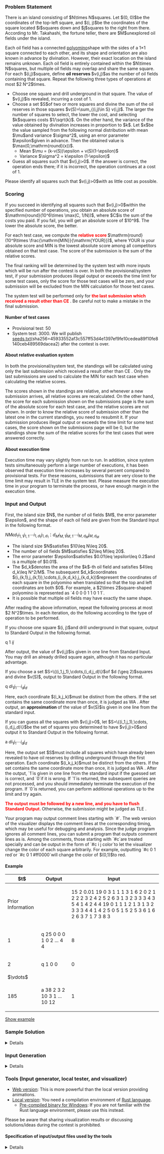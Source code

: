 
<div>

<span>

<span>

<div>

<section>

### **Problem Statement**

<p>
There is an island consisting of $N\times N$squares.
Let $(0, 0)$be the coordinates of the top-left square, and $(i, j)$be the coordinates of the square located $i$squares down and $j$squares to the right from there.
According to Mr. Takahashi, the fortune teller, there are $M$unexplored oil fields under the island.
</p>

<p>
Each oil field has a connected <a href="https://en.wikipedia.org/wiki/Polyomino">polyomino</a>shape with the sides of a 1×1 square connected to each other, and its shape and orientation are also known in advance by divination. However, their exact location on the island remains unknown.
Each oil field is entirely contained within the $N\times N$squares, but multiple oil fields may overlap and share the same square.
For each $(i,j)$square, define 
<strong>
oil reserves
</strong>
$v(i,j)$as the number of oil fields containing that square.
Repeat the following three types of operations at most $2 N^2$times.
</p>

<ul>

<li>
Choose one square and drill underground in that square. The value of $v(i,j)$is revealed, incurring a cost of 1.
</li>

<li>
Choose a set $S$of two or more squares and divine the sum of the oil reserves in those squares $v(S)=\sum_{(i,j)\in S} v(i,j)$. The larger the number of squares to select, the lower the cost, and selecting $k$squares costs $1/\sqrt{k}$. On the other hand, the variance of the value obtained by divination increases in proportion to $k$. Let $x$be the value sampled from the following normal distribution with mean $\mu$and variance $\sigma^2$, using an error parameter $\epsilon$given in advance. Then the obtained value is $\max(0,\mathrm{round}(x))$.
<ul>

<li>
Mean $\mu = (k-v(S))\epsilon + v(S)(1-\epsilon)$
</li>

<li>
Variance $\sigma^2 = k\epsilon (1-\epsilon)$
</li>

</ul>

</li>

<li>
Guess all squares such that $v(i,j)>0$. If the answer is correct, the operation ends there; if it is incorrect, the operation continues at a cost of 1.
</li>

</ul>

<p>
Please identify all squares such that $v(i,j)>0$with as little cost as possible.
</p>

</section>

</div>

<div>

<section>

### **Scoring**

<p>
If you succeed in identifying all squares such that $v(i,j)>0$within the specified number of operations, you obtain an absolute score of $\mathrm{round}(10^6\times \max(C, 1/N))$, where $C$is the sum of the costs you paid.
If you fail, you will get an absolute score of $10^9$.
The lower the absolute score, the better.
</p>

<p>
For each test case, we compute the 
<font color="red">
<strong>
relative score
</strong>
</font>
$\mathrm{round}(10^9\times \frac{\mathrm{MIN}}{\mathrm{YOUR}})$, where YOUR is your absolute score and MIN is the lowest absolute score among all competitors obtained on that test case. The score of the submission is the sum of the relative scores.
</p>

<p>
The final ranking will be determined by the system test with more inputs which will be run after the contest is over.
In both the provisional/system test, if your submission produces illegal output or exceeds the time limit for some test cases, only the score for those test cases will be zero, and your submission will be excluded from the MIN calculation for those test cases.
</p>

<p>
The system test will be performed only for 
<font color="red">
<strong>
the last submission which received a result other than 
<span>
CE
</span>

</strong>
</font>
.
Be careful not to make a mistake in the final submission.
</p>

#### **Number of test cases**

<ul>

<li>
Provisional test: 50
</li>

<li>
System test: 3000. We will publish <a href="https://img.atcoder.jp/ahc030/seeds.txt">seeds.txt</a>(sha256=45933552af3c557ff53d4e1397ef9fe10cedea89f10fe8140ceb489569dacea2) after the contest is over.
</li>

</ul>

#### **About relative evaluation system**

<p>
In both the provisional/system test, the standings will be calculated using only the last submission which received a result other than 
<span>
CE
</span>
.
Only the last submissions are used to calculate the MIN for each test case when calculating the relative scores.
</p>

<p>
The scores shown in the standings are relative, and whenever a new submission arrives, all relative scores are recalculated.
On the other hand, the score for each submission shown on the submissions page is the sum of the absolute score for each test case, and the relative scores are not shown.
In order to know the relative score of submission other than the latest one in the current standings, you need to resubmit it.
If your submission produces illegal output or exceeds the time limit for some test cases, the score shown on the submissions page will be 0, but the standings show the sum of the relative scores for the test cases that were answered correctly.
</p>

#### **About execution time**

<p>
Execution time may vary slightly from run to run.
In addition, since system tests simultaneously perform a large number of executions, it has been observed that execution time increases by several percent compared to provisional tests.
For these reasons, submissions that are very close to the time limit may result in 
<span>
TLE
</span>
in the system test.
Please measure the execution time in your program to terminate the process, or have enough margin in the execution time.
</p>

</section>

</div>

<div>

<section>

### **Input and Output**

<p>
First, the island size $N$, the number of oil fields $M$, the error parameter $\epsilon$, and the shape of each oil field are given from the Standard Input in the following format.
</p>

<div>

$N$$M$$\epsilon$$d_1$$i_{1,1}$$j_{1,1}$$\cdots$$i_{1,d_1}$$j_{1,d_1}$$\vdots$$d_M$$i_{M,1}$$j_{M,1}$$\cdots$$i_{M,d_M}$$j_{M,d_M}$
</div>

<ul>

<li>
The island size $N$satisfies $10\leq N\leq 20$.
</li>

<li>
The number of oil fields $M$satisfies $2\leq M\leq 20$.
</li>

<li>
The error parameter $\epsilon$satisfies $0.01\leq \epsilon\leq 0.2$and is a multiple of $0.01$.
</li>

<li>
The $d_k$denotes the area of the $k$-th oil field and satisfies $4\leq d_k\leq N^2/M$. The subsequent $d_k$coordinates $(i_{k,1},j_{k,1}),\cdots,(i_{k,d_k},j_{k,d_k})$represent the coordinates of each square in the polyomino when translated so that the top and left coordinates are both $0$. For example, a $2\times 2$square-shaped polyomino is represented as `4 0 0 0 1 1 0 1 1`.
</li>

<li>
It is possible that multiple oil fields may have exactly the same shape.
</li>

</ul>

<p>
After reading the above information, repeat the following process at most $2 N^2$times.
In each iteration, do the following according to the type of operation to be performed.
</p>

<p>
If you choose one square $(i, j)$and drill underground in that square, output to Standard Output in the following format.
</p>

<div>

q 1 $i$$j$
</div>

<p>
After output, the value of $v(i,j)$is given in one line from Standard Input.
You may drill an already drilled square again, although it has no particular advantage.
</p>

<p>
If you choose a set $S=\{(i_1,j_1),\cdots,(i_d,j_d)\}$of $d (\geq 2)$squares and divine $v(S)$, output to Standard Output in the following format.
</p>

<div>

q $d$$i_1$$j_1$$\cdots$$i_d$$j_d$
</div>

<p>
Here, each coordinate $(i_k,j_k)$must be distinct from the others. If the set contains the same coordinate more than once, it is judged as 
<span>
WA
</span>
.
After output, an 
<strong>
approximation
</strong>
of the value of $v(S)$is given in one line from the standard input.
</p>

<p>
If you can guess all the squares with $v(i,j)>0$, let $S=\{(i_1,j_1),\cdots,(i_d,j_d)\}$be the set of squares you determined to have $v(i,j)>0$and output it to Standard Output in the following format.
</p>

<div>

a $d$$i_1$$j_1$$\cdots$$i_d$$j_d$
</div>

<p>
Here, the output set $S$must include all squares which have already been revealed to have oil reserves by drilling underground through the first operation.
Each coordinate $(i_k,j_k)$must be distinct from the others. If the set contains the same coordinate more than once, it is judged as 
<span>
WA
</span>
.
After the output, `1`is given in one line from the standard input if the guessed set is correct, and `0`if it is wrong.
If `1`is returned, the subsequent queries are not processed, and you should immediately terminate the execution of the program.
If `0`is returned, you can perform additional operations up to the limit and try again.
</p>

<p>

<font color="red">
<strong>
The output must be followed by a new line, and you have to flush Standard Output.
</strong>
</font>
Otherwise, the submission might be judged as 
<span>
TLE
</span>
.
</p>

<p>
Your program may output comment lines starting with `#`. The web version of the visualizer displays the comment lines at the corresponding timing, which may be useful for debugging and analysis. Since the judge program ignores all comment lines, you can submit a program that outputs comment lines as is.
Among the comments, those starting with `#c`are treated specially and can be output in the form of `#c i j color`to let the visualizer change the color of each square arbitrarily. For example, outputting `#c 0 1 red`or `#c 0 1 #ff0000`will change the color of $(0,1)$to red.
</p>

#### **Example**

<table>

<thead>

<tr>

<th>
$t$
</th>

<th>
Output
</th>

<th>
Input
</th>

</tr>

</thead>

<tbody>

<tr>

<td>
Prior Information
</td>

<td>

</td>

<td>

<div>

15 2 0.01
19 0 3 1 1 1 3 1 6 2 0 2 1 2 2 2 3 2 4 2 5 2 6 3 1 3 2 3 3 3 4 3 5 4 1 4 2 4 4
19 0 1 1 1 2 1 3 1 3 2 3 3 3 4 4 1 4 2 5 0 5 1 5 2 5 3 6 1 6 2 6 3 7 1 7 3 8 3
</div>

</td>

</tr>

<tr>

<td>
1
</td>

<td>

<div>

q 25 0 0 0 1 0 2 ... 4 4
</div>

</td>

<td>

<div>

8
</div>

</td>

</tr>

<tr>

<td>
2
</td>

<td>

<div>

q 1 0 0
</div>

</td>

<td>

<div>

0
</div>

</td>

</tr>

<tr>

<td>
$\vdots$
</td>

<td>

</td>

<td>

</td>

</tr>

<tr>

<td>
185
</td>

<td>

<div>

a 38 2 3 2 10 3 1 ... 10 12
</div>

</td>

<td>

<div>

1
</div>

</td>

</tr>

</tbody>

</table>

<p>
<a href="https://img.atcoder.jp/ahc030/awGA15Om.html?lang=en&seed=0&output=sample">Show example</a>
</p>

</section>

</div>

<div>

<section>

### **Sample Solution**

<details>

<p>
This is a sample solution in Python.
This program drills all the squares in order and outputs the squares that actually yielded oil at the end.
</p>

```
# read prior information
line = input().split()
N = int(line[0])
M = int(line[1])
eps = float(line[2])
fields = []
for _ in range(M):
    line = input().split()
    ps = []
    for i in range(int(line[0])):
        ps.append((int(line[2*i+1]), int(line[2*i+2])))
    fields.append(ps)

# drill every square
has_oil = []
for i in range(N):
    for j in range(N):
        print("q 1 {} {}".format(i, j))
        resp = input()
        if resp != "0":
            has_oil.append((i, j))

print("a {} {}".format(len(has_oil), ' '.join(map(lambda x: "{} {}".format(x[0], x[1]), has_oil))))
resp = input()
assert resp == "1"
```

</details>

</section>

</div>

<div>

<section>

### **Input Generation**

<details>

<p>
Let $\mathrm{rand}(L,U)$be a function that generates a uniform random integer between $L$and $U$, inclusive.
</p>

<p>
The island size $N$is generated by $\mathrm{rand}(10,20)$.
The number of oil fields $M$is generated by $\mathrm{rand}(2,\mathrm{floor}(N^2/20))$.
The error parameter $\epsilon$is generated by $0.01\times \mathrm{rand}(1,20)$.
</p>

<p>
To generate the shape of each oil field, two parameters $a,d$are first generated as follows.
</p>

<ul>

<li>
$a=\mathrm{floor}(\mathrm{rand}(\mathrm{floor}(N^2/5),\mathrm{floor(N^2/2)})/M)$
</li>

<li>
$d=\mathrm{rand}(0,a-4)$
</li>

</ul>

<p>
For each $k=1,\cdots,M$, the shape of the $k$-th oil field is generated as follows.
First, the size of the oil field is generated by $s_k=\mathrm{rand}(a-d,a+d)$.
Starting with $S_k=\{(\mathrm{floor}(N/2),\mathrm{floor}(N/2))\}$, add one square at a time, chosen uniformly at random from the set of squares adjacent to $S_k$, until the size of $S_k$becomes $s_k$.
Finally, translate $S_k$so that the minimum $i$coordinate and the minimum $j$coordinate of the squares contained in $S_k$are both $0$.
</p>

<p>
After generating the shape of each oil field, the position of each oil field within the island is chosen uniformly at random, ensuring they do not extend beyond the island's boundaries.
In other words, given the maximum $i$coordinate among the squares composing an oil field as $i_{\text{max}}$, and the maximum $j$coordinate as $j_{\text{max}}$, generate $d_i=\mathrm{rand}(0,N-i_{\text{max}}-1)$and $d_j=\mathrm{rand}(0,N-j_{\text{max}}-1)$. Then, position the oil field at the location shifted by $(d_i, d_j)$.
</p>

</details>

</section>

</div>

<div>

<section>

### **Tools (Input generator, local tester, and visualizer)**

<ul>

<li>
<a href="https://img.atcoder.jp/ahc030/awGA15Om.html?lang=en">Web version</a>: This is more powerful than the local version providing animations.
</li>

<li>
<a href="https://img.atcoder.jp/ahc030/awGA15Om_v3.zip">Local version</a>: You need a compilation environment of <a href="https://www.rust-lang.org/">Rust language</a>.
<ul>

<li>
<a href="https://img.atcoder.jp/ahc030/awGA15Om_windows_v3.zip">Pre-compiled binary for Windows</a>: If you are not familiar with the Rust language environment, please use this instead.
</li>

</ul>

</li>

</ul>

<p>
Please be aware that sharing visualization results or discussing solutions/ideas during the contest is prohibited.
</p>

#### **Specification of input/output files used by the tools**

<details>

<p>
The input file provided to the local tester includes additional information in the following format appended to the end of the prior-information given to the solution program.
</p>

<div>

$di_1$$dj_1$$\vdots$$di_M$$dj_M$$v_{0,0}$$\cdots$$v_{0,N-1}$$\vdots$$v_{N-1,0}$$\cdots$$v_{N-1,N-1}$$e_1$$\vdots$$e_{2N^2}$
</div>

<ul>

<li>
$(di_k,dj_k)$denotes the coordinates at which the $k$-th oil field is located. That is, the minimum $i$-coordinate of the square belonging to that oil field is $di_k$and the minimum $j$-coordinate is $dj_k$.
</li>

<li>
Each $v_{i,j}$represents the oil reserves $v(i,j)$of the square $(i,j)$.
</li>

<li>
Each $e_k$is a value sampled from the standard normal distribution and is used in calculating the error of the result for the $k$-th query.
</li>

</ul>

</details>

</section>

</div>

</span>

</span>

</div>
